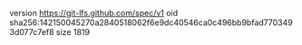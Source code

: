 version https://git-lfs.github.com/spec/v1
oid sha256:142150045270a2840518062f6e9dc40546ca0c496bb9bfad7703493d077c7ef8
size 1819

